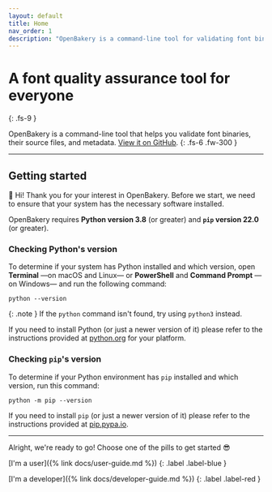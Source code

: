 ```yaml
---
layout: default
title: Home
nav_order: 1
description: "OpenBakery is a command-line tool for validating font binaries and, optionally, their source files and metadata."
---
```


# A font quality assurance tool for everyone
{: .fs-9 }

OpenBakery is a command-line tool that helps you validate font binaries, their source files, and metadata. [View it on GitHub][OpenBakery repo].
{: .fs-6 .fw-300 }

---

## Getting started

👋 Hi! Thank you for your interest in OpenBakery. Before we start, we need to ensure that your system has the necessary software installed.

OpenBakery requires **Python version 3.8** (or greater) and **`pip` version 22.0** (or greater).


### Checking Python's version

To determine if your system has Python installed and which version, open **Terminal** —on macOS and Linux— or **PowerShell** and **Command Prompt** —on Windows— and run the following command:

    python --version

{: .note }
If the `python` command isn't found, try using `python3` instead.

If you need to install Python (or just a newer version of it) please refer to the instructions provided at [python.org] for your platform.


### Checking `pip`'s version

To determine if your Python environment has `pip` installed and which version, run this command:

    python -m pip --version

If you need to install `pip` (or just a newer version of it) please refer to the instructions provided at [pip.pypa.io].

---

Alright, we're ready to go! Choose one of the pills to get started 😎

[I'm a user]({% link docs/user-guide.md %})
{: .label .label-blue }

[I'm a developer]({% link docs/developer-guide.md %})
{: .label .label-red }


[OpenBakery repo]: https://github.com/miguelsousa/openbakery
[python.org]: https://www.python.org/
[pip.pypa.io]: https://pip.pypa.io/en/stable/installation/
